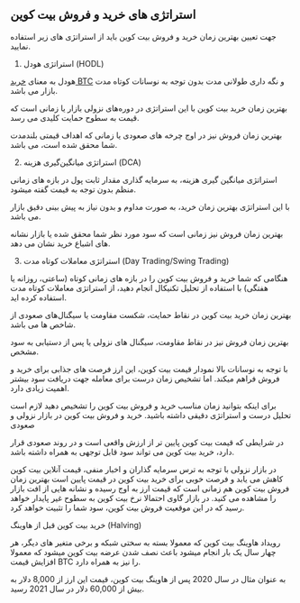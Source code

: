 

## استراتژی‌ های خرید و فروش بیت‌ کوین

جهت تعیین بهترین زمان خرید و فروش بیت کوین باید از استراتژی های زیر استفاده نمایید.

1. استراتژی هودل (HODL)

هودل به معنای [خرید BTC](https://ok-ex.io/buy-and-sell/BTC/) و نگه‌ داری طولانی‌ مدت بدون توجه به نوسانات کوتاه‌ مدت بازار می باشد.

بهترین زمان خرید بیت کوین با این استراتژی در دوره‌های نزولی بازار یا زمانی است که قیمت به سطوح حمایت کلیدی می‌ رسد.

بهترین زمان فروش نیز در اوج چرخه‌ های صعودی یا زمانی که اهداف قیمتی بلندمدت شما محقق شده است، می باشد.

2. استراتژی میانگین‌گیری هزینه (DCA)

استراتژی میانگین گیری هزینه، به سرمایه‌ گذاری مقدار ثابت پول در بازه‌ های زمانی منظم بدون توجه به قیمت گفته میشود.

با این استراتژی بهترین زمان خرید، به‌ صورت مداوم و بدون نیاز به پیش‌ بینی دقیق بازار می باشد.

بهترین زمان فروش نیز زمانی است که سود مورد نظر شما محقق شده یا بازار نشانه‌ های اشباع خرید نشان می دهد.

3. استراتژی معاملات کوتاه‌ مدت (Day Trading/Swing Trading)

هنگامی که شما خرید و فروش بیت‌ کوین را در بازه‌ های زمانی کوتاه (ساعتی، روزانه یا هفتگی) با استفاده از تحلیل تکنیکال انجام دهید، از استراتژی معاملات کوتاه مدت استفاده کرده اید.

بهترین زمان خرید بیت کوین در نقاط حمایت، شکست مقاومت یا سیگنال‌های صعودی از شاخص‌ ها می باشد.

بهترین زمان فروش نیز در نقاط مقاومت، سیگنال‌ های نزولی یا پس از دستیابی به سود مشخص.

با توجه به نوسانات بالا نمودار قیمت بیت کوین، این ارز فرصت های جذابی برای خرید و فروش فراهم میکند. اما تشخیص زمان درست برای معامله جهت دریافت سود بیشتر اهمیت زیادی دارد.

برای اینکه بتوانید زمان مناسب خرید و فروش بیت کوین را تشخیص دهید لازم است تحلیل درست و استراتژی دقیقی داشته باشید.
خرید و فروش بیت کوین در بازار نزولی و صعودی

در شرایطی که قیمت بیت کوین پایین تر از ارزش واقعی است و در روند صعودی قرار دارد، خرید بیت کوین می تواند سود قابل توجهی به همراه داشته باشد.

در بازار نزولی با توجه به ترس سرمایه گذاران و اخبار منفی، قیمت آنلاین بیت کوین کاهش می یابد و فرصت خوبی برای خرید بیت کوین در قیمت پایین است
بهترین زمان فروش بیت کوین هم زمانی است که قیمت ارز به اوج رسیده و نشانه هایی از افت بازار را مشاهده می کنید. در بازار گاوی احتمالا نرخ بیت کوین به سطوح غیر پایدار خواهد رسید که در این موقعیت فروش بیت کوین، سود شما را تثبیت خواهد کرد.


خرید بیت کوین قبل از هاوینگ (Halving)

رویداد هاوینگ بیت کوین که معمولا بسته به سختی شبکه و برخی متغیر های دیگر، هر چهار سال یک بار انجام میشود باعث نصف شدن عرضه بیت کوین میشود که معمولا افزایش قیمت BTC را نیز به همراه دارد.


به عنوان مثال در سال 2020 پس از هاوینگ بیت کوین، قیمت این ارز از 8,000 دلار به بیش از 60,000 دلار در سال 2021 رسید.
